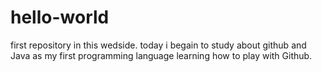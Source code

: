 # hello-world
first repository in this wedside.
today i begain to study about github and Java as my first programming language 
learning how to play with Github.
